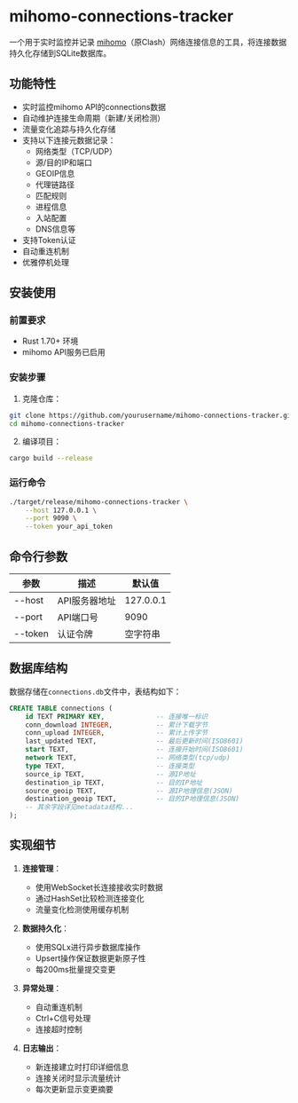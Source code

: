 # mihomo-connections-tracker

一个用于实时监控并记录 [mihomo](https://github.com/MetaCubeX/mihomo)（原Clash）网络连接信息的工具，将连接数据持久化存储到SQLite数据库。

## 功能特性

- 实时监控mihomo API的connections数据
- 自动维护连接生命周期（新建/关闭检测）
- 流量变化追踪与持久化存储
- 支持以下连接元数据记录：
  - 网络类型（TCP/UDP）
  - 源/目的IP和端口
  - GEOIP信息
  - 代理链路径
  - 匹配规则
  - 进程信息
  - 入站配置
  - DNS信息等
- 支持Token认证
- 自动重连机制
- 优雅停机处理

## 安装使用

### 前置要求

- Rust 1.70+ 环境
- mihomo API服务已启用

### 安装步骤

1. 克隆仓库：
```bash
git clone https://github.com/yourusername/mihomo-connections-tracker.git
cd mihomo-connections-tracker
```

2. 编译项目：
```bash
cargo build --release
```

### 运行命令
```bash
./target/release/mihomo-connections-tracker \
    --host 127.0.0.1 \
    --port 9090 \
    --token your_api_token
```

## 命令行参数

| 参数    | 描述               | 默认值   |
|---------|--------------------|----------|
| --host  | API服务器地址      | 127.0.0.1|
| --port  | API端口号          | 9090     |
| --token | 认证令牌           | 空字符串 |

## 数据库结构

数据存储在`connections.db`文件中，表结构如下：

```sql
CREATE TABLE connections (
    id TEXT PRIMARY KEY,             -- 连接唯一标识
    conn_download INTEGER,           -- 累计下载字节
    conn_upload INTEGER,             -- 累计上传字节
    last_updated TEXT,               -- 最后更新时间(ISO8601)
    start TEXT,                      -- 连接开始时间(ISO8601)
    network TEXT,                    -- 网络类型(tcp/udp)
    type TEXT,                       -- 连接类型
    source_ip TEXT,                  -- 源IP地址
    destination_ip TEXT,             -- 目的IP地址
    source_geoip TEXT,               -- 源IP地理信息(JSON)
    destination_geoip TEXT,          -- 目的IP地理信息(JSON)
    -- 其余字段详见metadata结构...
);
```

## 实现细节

1. **连接管理**：
   - 使用WebSocket长连接接收实时数据
   - 通过HashSet比较检测连接变化
   - 流量变化检测使用缓存机制

2. **数据持久化**：
   - 使用SQLx进行异步数据库操作
   - Upsert操作保证数据更新原子性
   - 每200ms批量提交变更

3. **异常处理**：
   - 自动重连机制
   - Ctrl+C信号处理
   - 连接超时控制

4. **日志输出**：
   - 新连接建立时打印详细信息
   - 连接关闭时显示流量统计
   - 每次更新显示变更摘要
